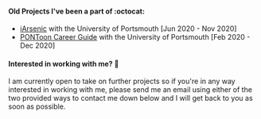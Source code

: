 #### Old Projects I've been a part of :octocat:
* [iArsenic](https://github.com/portsoc/iArsenic) with the University of Portsmouth [Jun 2020 - Nov 2020]
* [PONToon Career Guide](https://github.com/pontoonapps/CareerGuide) with the University of Portsmouth [Feb 2020 - Dec 2020]

#### Interested in working with me? 🔭
I am currently open to take on further projects so if you're in any way interested in working with me, please send me an email using either of the two provided ways to contact me down below and I will get back to you as soon as possible.
